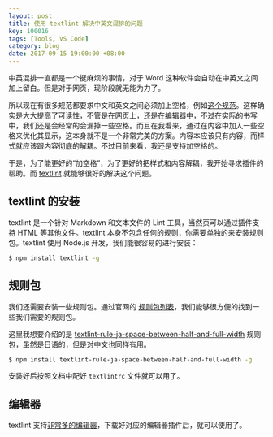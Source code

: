 ```yaml
---
layout: post
title: 使用 textlint 解决中英文混排的问题
key: 100016
tags: [Tools, VS Code]
category: blog
date: 2017-09-15 19:00:00 +08:00
---
```


中英混排一直都是一个挺麻烦的事情，对于 Word 这种软件会自动在中英文之间加上留白。但是对于网页，现阶段就无能为力了。

所以现在有很多规范都要求中文和英文之间必须加上空格，例如[这个规范](https://github.com/fex-team/styleguide/blob/master/markdown.md)。这样确实是大大提高了可读性，不管是在网页上，还是在编辑器中，不过在实际的书写中，我们还是会经常的会漏掉一些空格。而且在我看来，通过在内容中加入一些空格来优化其显示，这本身就不是一个非常完美的方案。内容本应该只有内容，而样式就应该跟内容彻底的解耦。不过目前来看，我还是支持加空格的。

于是，为了能更好的“加空格”，为了更好的把样式和内容解耦，我开始寻求插件的帮助。而 [textlint](https://github.com/textlint/textlint) 就能够很好的解决这个问题。

<!--more-->

## textlint 的安装

textlint 是一个针对 Markdown 和文本文件的 Lint 工具，当然页可以通过插件支持 HTML 等其他文件。textlint 本身不包含任何的规则，你需要单独的来安装规则包。textlint 使用 Node.js 开发，我们能很容易的进行安装：

```bash
$ npm install textlint -g
```

## 规则包

我们还需要安装一些规则包。通过官网的 [规则包列表](https://github.com/textlint/textlint/wiki/Collection-of-textlint-rule)，我们能够很方便的找到一些我们需要的规则包。

这里我想要介绍的是 [textlint-rule-ja-space-between-half-and-full-width](https://github.com/textlint-ja/textlint-rule-spacing/tree/master/packages/textlint-rule-ja-space-between-half-and-full-width) 规则包，虽然是日语的，但是对中文也同样有用。

```bash
$ npm install textlint-rule-ja-space-between-half-and-full-width -g
```

安装好后按照文档中配好 `textlintrc` 文件就可以用了。

## 编辑器

textlint 支持[非常多的编辑器](https://github.com/textlint/textlint#editors)，下载好对应的编辑器插件后，就可以使用了。